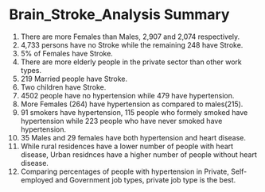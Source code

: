 # Brain_Stroke_Analysis Summary
1. There are more Females than Males, 2,907 and 2,074 respectively.
2. 4,733 persons have no Stroke while the remaining 248 have Stroke.
4. 5% of Females have Stroke.
5. There are more elderly people in the private sector than other work types.
6. 219 Married people have Stroke.
7. Two children have Stroke.
8. 4502 people have no hypertension while 479 have hypertension.
9. More Females (264) have hypertension as compared to males(215).
10. 91 smokers have hypertension, 115 people who formely smoked have hypertension while 223 people who have never smoked have hypertension.
11. 35 Males and 29 females have both hypertension and heart disease.
12. While rural residences have a lower number of people with heart disease, Urban residnces have a higher number of people without heart disease.
13. Comparing percentages of people with hypertension in Private, Self-employed and Government job types, private job type is the best. 
